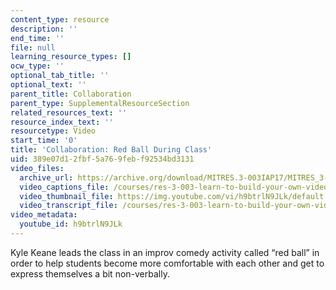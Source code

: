 ```yaml
---
content_type: resource
description: ''
end_time: ''
file: null
learning_resource_types: []
ocw_type: ''
optional_tab_title: ''
optional_text: ''
parent_title: Collaboration
parent_type: SupplementalResourceSection
related_resources_text: ''
resource_index_text: ''
resourcetype: Video
start_time: '0'
title: 'Collaboration: Red Ball During Class'
uid: 389e07d1-2fbf-5a76-9feb-f92534bd3131
video_files:
  archive_url: https://archive.org/download/MITRES.3-003IAP17/MITRES_3-003IAP17_Class_Activities_08_300k.mp4
  video_captions_file: /courses/res-3-003-learn-to-build-your-own-videogame-with-the-unity-game-engine-and-microsoft-kinect-january-iap-2017/97624bc8c85059e98b2d3dfd15b82b73_h9btrlN9JLk.vtt
  video_thumbnail_file: https://img.youtube.com/vi/h9btrlN9JLk/default.jpg
  video_transcript_file: /courses/res-3-003-learn-to-build-your-own-videogame-with-the-unity-game-engine-and-microsoft-kinect-january-iap-2017/b04b235ceb1f8c70159d64e255c728df_h9btrlN9JLk.pdf
video_metadata:
  youtube_id: h9btrlN9JLk
---
```


Kyle Keane leads the class in an improv comedy activity called “red ball” in order to help students become more comfortable with each other and get to express themselves a bit non-verbally.



